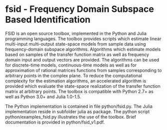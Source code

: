 # fsid - Frequency Domain Subspace Based Identification
FSID is an open source toolbox, implemented in the Python and Julia programming languages. The toolbox provides scripts which estimate linear multi-input multi-output 
state-space models from sample data using frequency-domain subspace algorithms. 
Algorithms which estimate models based on samples of the transfer function matrix 
as well as frequency domain input and output vectors are provided. The
algorithms can be used for discrete-time models, continuous-time
models as well as for approximation of rational matrices functions from
samples corresponding to arbitrary points in the complex plane.
To reduce the computational complexity for the estimation
algorithms, an accelerated algorithm is provided which evaluate the
state-space realization of the transfer function matrix at arbitrary
points. The toolbox is compatible with Python 2.7+ as well as
Python 3.0+ and Julia 1.0-1.5.
  
The Python implementation is contained in file python/fsid.py. The
Julia implementation reside in subfolder julia as package. The python script python/examples_fsid.py 
illustrates the use of the toolbox. Brief documentation is provided in python/fsid_v1.pdf.

